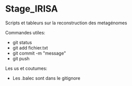 # Stage_IRISA
Scripts et tableurs sur la reconstruction des metagénomes

Commandes utiles:
- git status
- git add fichier.txt
- git commit -m "message"
- git push

Les us et coutumes:
- Les .balec sont dans le gitignore